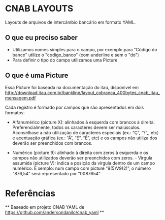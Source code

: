 # CNAB LAYOUTS

Layouts de arquivos de intercâmbio bancário em formato YAML.

## O que eu preciso saber

* Utilizamos nomes simples para o campo, por exemplo para "Código do banco" utilize o "codigo_banco" (com underline e sem o "do")
* Para definir o tipo do campo utilizamos uma Picture

## O que é uma Picture

Essa Picture foi baseada na documentação do itaú, disponível em http://download.itau.com.br/bankline/layout_cobranca_400bytes_cnab_itau_mensagem.pdf

Cada registro é formado por campos que são apresentados em dois formatos:

* Alfanumérico (picture X): alinhados à esquerda com brancos à direita. Preferencialmente, todos os caracteres devem ser maiúsculos. Aconselhase a não utilização de caracteres especiais (ex.: “Ç”, “?”,, etc) e acentuação gráfica (ex.: “Á”, “É”, “Ê”, etc) e os campos não utiliza dos deverão ser preenchidos com brancos.

* Numérico (picture 9): alinhado à direita com zeros à esquerda e os campos não utilizados deverão ser preenchidos com zeros. - Vírgula assumida (picture V): indica a posição da vírgula dentro de um campo numérico. E xemplo: num campo com picture “9(5)V9(2)”, o número “876,54” será representado por “0087654”

# Referências

** Baseado em projeto CNAB YAML de https://github.com/andersondanilo/cnab_yaml **